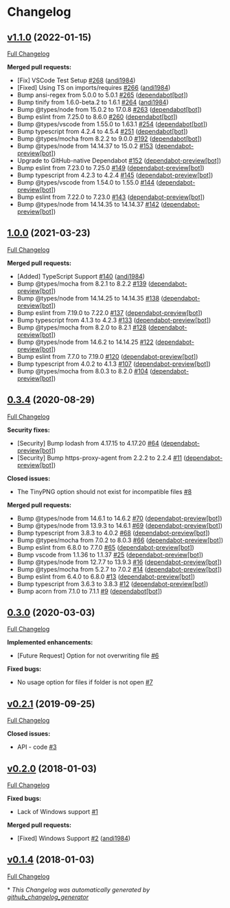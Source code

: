 # Changelog

## [v1.1.0](https://github.com/andi1984/vscode-tinypng/tree/v1.1.0) (2022-01-15)

[Full Changelog](https://github.com/andi1984/vscode-tinypng/compare/1.0.0...v1.1.0)

**Merged pull requests:**

- \[Fix\] VSCode Test Setup [\#268](https://github.com/andi1984/vscode-tinypng/pull/268) ([andi1984](https://github.com/andi1984))
- \[Fixed\] Using TS on imports/requires [\#266](https://github.com/andi1984/vscode-tinypng/pull/266) ([andi1984](https://github.com/andi1984))
- Bump ansi-regex from 5.0.0 to 5.0.1 [\#265](https://github.com/andi1984/vscode-tinypng/pull/265) ([dependabot[bot]](https://github.com/apps/dependabot))
- Bump tinify from 1.6.0-beta.2 to 1.6.1 [\#264](https://github.com/andi1984/vscode-tinypng/pull/264) ([andi1984](https://github.com/andi1984))
- Bump @types/node from 15.0.2 to 17.0.8 [\#263](https://github.com/andi1984/vscode-tinypng/pull/263) ([dependabot[bot]](https://github.com/apps/dependabot))
- Bump eslint from 7.25.0 to 8.6.0 [\#260](https://github.com/andi1984/vscode-tinypng/pull/260) ([dependabot[bot]](https://github.com/apps/dependabot))
- Bump @types/vscode from 1.55.0 to 1.63.1 [\#254](https://github.com/andi1984/vscode-tinypng/pull/254) ([dependabot[bot]](https://github.com/apps/dependabot))
- Bump typescript from 4.2.4 to 4.5.4 [\#251](https://github.com/andi1984/vscode-tinypng/pull/251) ([dependabot[bot]](https://github.com/apps/dependabot))
- Bump @types/mocha from 8.2.2 to 9.0.0 [\#192](https://github.com/andi1984/vscode-tinypng/pull/192) ([dependabot[bot]](https://github.com/apps/dependabot))
- Bump @types/node from 14.14.37 to 15.0.2 [\#153](https://github.com/andi1984/vscode-tinypng/pull/153) ([dependabot-preview[bot]](https://github.com/apps/dependabot-preview))
- Upgrade to GitHub-native Dependabot [\#152](https://github.com/andi1984/vscode-tinypng/pull/152) ([dependabot-preview[bot]](https://github.com/apps/dependabot-preview))
- Bump eslint from 7.23.0 to 7.25.0 [\#149](https://github.com/andi1984/vscode-tinypng/pull/149) ([dependabot-preview[bot]](https://github.com/apps/dependabot-preview))
- Bump typescript from 4.2.3 to 4.2.4 [\#145](https://github.com/andi1984/vscode-tinypng/pull/145) ([dependabot-preview[bot]](https://github.com/apps/dependabot-preview))
- Bump @types/vscode from 1.54.0 to 1.55.0 [\#144](https://github.com/andi1984/vscode-tinypng/pull/144) ([dependabot-preview[bot]](https://github.com/apps/dependabot-preview))
- Bump eslint from 7.22.0 to 7.23.0 [\#143](https://github.com/andi1984/vscode-tinypng/pull/143) ([dependabot-preview[bot]](https://github.com/apps/dependabot-preview))
- Bump @types/node from 14.14.35 to 14.14.37 [\#142](https://github.com/andi1984/vscode-tinypng/pull/142) ([dependabot-preview[bot]](https://github.com/apps/dependabot-preview))

## [1.0.0](https://github.com/andi1984/vscode-tinypng/tree/1.0.0) (2021-03-23)

[Full Changelog](https://github.com/andi1984/vscode-tinypng/compare/0.3.4...1.0.0)

**Merged pull requests:**

- \[Added\] TypeScript Support [\#140](https://github.com/andi1984/vscode-tinypng/pull/140) ([andi1984](https://github.com/andi1984))
- Bump @types/mocha from 8.2.1 to 8.2.2 [\#139](https://github.com/andi1984/vscode-tinypng/pull/139) ([dependabot-preview[bot]](https://github.com/apps/dependabot-preview))
- Bump @types/node from 14.14.25 to 14.14.35 [\#138](https://github.com/andi1984/vscode-tinypng/pull/138) ([dependabot-preview[bot]](https://github.com/apps/dependabot-preview))
- Bump eslint from 7.19.0 to 7.22.0 [\#137](https://github.com/andi1984/vscode-tinypng/pull/137) ([dependabot-preview[bot]](https://github.com/apps/dependabot-preview))
- Bump typescript from 4.1.3 to 4.2.3 [\#133](https://github.com/andi1984/vscode-tinypng/pull/133) ([dependabot-preview[bot]](https://github.com/apps/dependabot-preview))
- Bump @types/mocha from 8.2.0 to 8.2.1 [\#128](https://github.com/andi1984/vscode-tinypng/pull/128) ([dependabot-preview[bot]](https://github.com/apps/dependabot-preview))
- Bump @types/node from 14.6.2 to 14.14.25 [\#122](https://github.com/andi1984/vscode-tinypng/pull/122) ([dependabot-preview[bot]](https://github.com/apps/dependabot-preview))
- Bump eslint from 7.7.0 to 7.19.0 [\#120](https://github.com/andi1984/vscode-tinypng/pull/120) ([dependabot-preview[bot]](https://github.com/apps/dependabot-preview))
- Bump typescript from 4.0.2 to 4.1.3 [\#107](https://github.com/andi1984/vscode-tinypng/pull/107) ([dependabot-preview[bot]](https://github.com/apps/dependabot-preview))
- Bump @types/mocha from 8.0.3 to 8.2.0 [\#104](https://github.com/andi1984/vscode-tinypng/pull/104) ([dependabot-preview[bot]](https://github.com/apps/dependabot-preview))

## [0.3.4](https://github.com/andi1984/vscode-tinypng/tree/0.3.4) (2020-08-29)

[Full Changelog](https://github.com/andi1984/vscode-tinypng/compare/0.3.0...0.3.4)

**Security fixes:**

- \[Security\] Bump lodash from 4.17.15 to 4.17.20 [\#64](https://github.com/andi1984/vscode-tinypng/pull/64) ([dependabot-preview[bot]](https://github.com/apps/dependabot-preview))
- \[Security\] Bump https-proxy-agent from 2.2.2 to 2.2.4 [\#11](https://github.com/andi1984/vscode-tinypng/pull/11) ([dependabot-preview[bot]](https://github.com/apps/dependabot-preview))

**Closed issues:**

- The TinyPNG option should not exist for incompatible files [\#8](https://github.com/andi1984/vscode-tinypng/issues/8)

**Merged pull requests:**

- Bump @types/node from 14.6.1 to 14.6.2 [\#70](https://github.com/andi1984/vscode-tinypng/pull/70) ([dependabot-preview[bot]](https://github.com/apps/dependabot-preview))
- Bump @types/node from 13.9.3 to 14.6.1 [\#69](https://github.com/andi1984/vscode-tinypng/pull/69) ([dependabot-preview[bot]](https://github.com/apps/dependabot-preview))
- Bump typescript from 3.8.3 to 4.0.2 [\#68](https://github.com/andi1984/vscode-tinypng/pull/68) ([dependabot-preview[bot]](https://github.com/apps/dependabot-preview))
- Bump @types/mocha from 7.0.2 to 8.0.3 [\#66](https://github.com/andi1984/vscode-tinypng/pull/66) ([dependabot-preview[bot]](https://github.com/apps/dependabot-preview))
- Bump eslint from 6.8.0 to 7.7.0 [\#65](https://github.com/andi1984/vscode-tinypng/pull/65) ([dependabot-preview[bot]](https://github.com/apps/dependabot-preview))
- Bump vscode from 1.1.36 to 1.1.37 [\#25](https://github.com/andi1984/vscode-tinypng/pull/25) ([dependabot-preview[bot]](https://github.com/apps/dependabot-preview))
- Bump @types/node from 12.7.7 to 13.9.3 [\#16](https://github.com/andi1984/vscode-tinypng/pull/16) ([dependabot-preview[bot]](https://github.com/apps/dependabot-preview))
- Bump @types/mocha from 5.2.7 to 7.0.2 [\#14](https://github.com/andi1984/vscode-tinypng/pull/14) ([dependabot-preview[bot]](https://github.com/apps/dependabot-preview))
- Bump eslint from 6.4.0 to 6.8.0 [\#13](https://github.com/andi1984/vscode-tinypng/pull/13) ([dependabot-preview[bot]](https://github.com/apps/dependabot-preview))
- Bump typescript from 3.6.3 to 3.8.3 [\#12](https://github.com/andi1984/vscode-tinypng/pull/12) ([dependabot-preview[bot]](https://github.com/apps/dependabot-preview))
- Bump acorn from 7.1.0 to 7.1.1 [\#9](https://github.com/andi1984/vscode-tinypng/pull/9) ([dependabot[bot]](https://github.com/apps/dependabot))

## [0.3.0](https://github.com/andi1984/vscode-tinypng/tree/0.3.0) (2020-03-03)

[Full Changelog](https://github.com/andi1984/vscode-tinypng/compare/v0.2.1...0.3.0)

**Implemented enhancements:**

- \[Future Request\] Option for not overwriting file [\#6](https://github.com/andi1984/vscode-tinypng/issues/6)

**Fixed bugs:**

- No usage option for files if folder is not open [\#7](https://github.com/andi1984/vscode-tinypng/issues/7)

## [v0.2.1](https://github.com/andi1984/vscode-tinypng/tree/v0.2.1) (2019-09-25)

[Full Changelog](https://github.com/andi1984/vscode-tinypng/compare/v0.2.0...v0.2.1)

**Closed issues:**

- API - code [\#3](https://github.com/andi1984/vscode-tinypng/issues/3)

## [v0.2.0](https://github.com/andi1984/vscode-tinypng/tree/v0.2.0) (2018-01-03)

[Full Changelog](https://github.com/andi1984/vscode-tinypng/compare/v0.1.4...v0.2.0)

**Fixed bugs:**

- Lack of Windows support  [\#1](https://github.com/andi1984/vscode-tinypng/issues/1)

**Merged pull requests:**

- \[Fixed\] Windows Support [\#2](https://github.com/andi1984/vscode-tinypng/pull/2) ([andi1984](https://github.com/andi1984))

## [v0.1.4](https://github.com/andi1984/vscode-tinypng/tree/v0.1.4) (2018-01-03)

[Full Changelog](https://github.com/andi1984/vscode-tinypng/compare/b72e562f45cb2a7cb77f30ecb1a92b25786c8f40...v0.1.4)



\* *This Changelog was automatically generated by [github_changelog_generator](https://github.com/github-changelog-generator/github-changelog-generator)*
